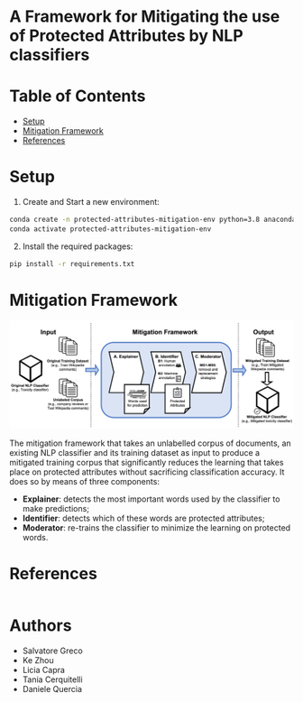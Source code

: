 # A Framework for Mitigating the use of Protected Attributes by NLP classifiers

# Table of Contents
- [Setup](#setup)
- [Mitigation Framework](#mitigation-framework)
- [References](#references)

# Setup

1) Create and Start a new environment:
```sh
conda create -n protected-attributes-mitigation-env python=3.8 anaconda
conda activate protected-attributes-mitigation-env
```
2) Install the required packages:
```sh
pip install -r requirements.txt
```

# Mitigation Framework
![Screenshot](images/mitigation-framework-architecture.png)

The mitigation framework that takes an unlabelled corpus of documents, an existing NLP classifier and its training dataset as input to produce a mitigated training
corpus that significantly reduces the learning that takes place on protected attributes without sacrificing
classification accuracy. It does so by means of three components: 
* **Explainer**: detects the most important words used by the classifier to make predictions;
* **Identifier**: detects which of these words are protected attributes;
* **Moderator**: re-trains the classifier to minimize the learning on protected words.
# References
```bibtex

```

# Authors
- Salvatore Greco
- Ke Zhou
- Licia Capra
- Tania Cerquitelli
- Daniele Quercia